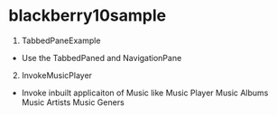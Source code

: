 blackberry10sample
==================
1. TabbedPaneExample 
  - Use the TabbedPaned and NavigationPane 

2. InvokeMusicPlayer
  - Invoke inbuilt applicaiton of Music like 
    Music Player
	Music Albums
	Music Artists
	Music Geners